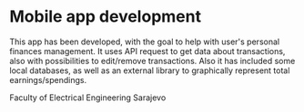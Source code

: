 # Mobile app development

This app has been developed, with the goal to help with user's personal finances management.
It uses API request to get data about transactions, also with possibilities to edit/remove transactions.
Also it has included some local databases, as well as an external library to graphically represent total earnings/spendings.

Faculty of Electrical Engineering Sarajevo
